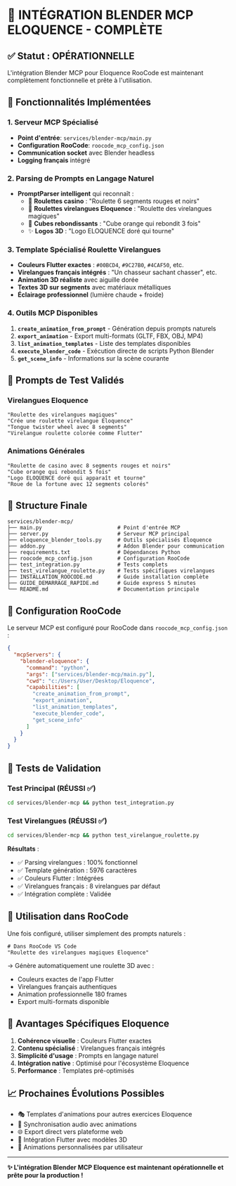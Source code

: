 # 🎨 INTÉGRATION BLENDER MCP ELOQUENCE - COMPLÈTE

## ✅ Statut : OPÉRATIONNELLE

L'intégration Blender MCP pour Eloquence RooCode est maintenant complètement fonctionnelle et prête à l'utilisation.

## 🚀 Fonctionnalités Implémentées

### 1. **Serveur MCP Spécialisé**
- **Point d'entrée**: `services/blender-mcp/main.py`
- **Configuration RooCode**: `roocode_mcp_config.json`
- **Communication socket** avec Blender headless
- **Logging français** intégré

### 2. **Parsing de Prompts en Langage Naturel**
- **PromptParser intelligent** qui reconnaît :
  - 🎰 **Roulettes casino** : "Roulette 6 segments rouges et noirs"
  - 📱 **Roulettes virelangues Eloquence** : "Roulette des virelangues magiques"
  - 🧊 **Cubes rebondissants** : "Cube orange qui rebondit 3 fois"
  - ✨ **Logos 3D** : "Logo ELOQUENCE doré qui tourne"

### 3. **Template Spécialisé Roulette Virelangues**
- **Couleurs Flutter exactes** : `#00BCD4`, `#9C27B0`, `#4CAF50`, etc.
- **Virelangues français intégrés** : "Un chasseur sachant chasser", etc.
- **Animation 3D réaliste** avec aiguille dorée
- **Textes 3D sur segments** avec matériaux métalliques
- **Éclairage professionnel** (lumière chaude + froide)

### 4. **Outils MCP Disponibles**
1. **`create_animation_from_prompt`** - Génération depuis prompts naturels
2. **`export_animation`** - Export multi-formats (GLTF, FBX, OBJ, MP4)
3. **`list_animation_templates`** - Liste des templates disponibles
4. **`execute_blender_code`** - Exécution directe de scripts Python Blender
5. **`get_scene_info`** - Informations sur la scène courante

## 🎯 Prompts de Test Validés

### Virelangues Eloquence
```
"Roulette des virelangues magiques"
"Crée une roulette virelangue Eloquence"
"Tongue twister wheel avec 8 segments"
"Virelangue roulette colorée comme Flutter"
```

### Animations Générales
```
"Roulette de casino avec 8 segments rouges et noirs"
"Cube orange qui rebondit 5 fois"
"Logo ELOQUENCE doré qui apparaît et tourne"
"Roue de la fortune avec 12 segments colorés"
```

## 📁 Structure Finale

```
services/blender-mcp/
├── main.py                        # Point d'entrée MCP
├── server.py                      # Serveur MCP principal
├── eloquence_blender_tools.py     # Outils spécialisés Eloquence
├── addon.py                       # Addon Blender pour communication
├── requirements.txt               # Dépendances Python
├── roocode_mcp_config.json        # Configuration RooCode
├── test_integration.py            # Tests complets
├── test_virelangue_roulette.py    # Tests spécifiques virelangues
├── INSTALLATION_ROOCODE.md        # Guide installation complète
├── GUIDE_DEMARRAGE_RAPIDE.md      # Guide express 5 minutes
└── README.md                      # Documentation principale
```

## 🔧 Configuration RooCode

Le serveur MCP est configuré pour RooCode dans `roocode_mcp_config.json` :

```json
{
  "mcpServers": {
    "blender-eloquence": {
      "command": "python",
      "args": ["services/blender-mcp/main.py"],
      "cwd": "c:/Users/User/Desktop/Eloquence",
      "capabilities": [
        "create_animation_from_prompt",
        "export_animation", 
        "list_animation_templates",
        "execute_blender_code",
        "get_scene_info"
      ]
    }
  }
}
```

## 🧪 Tests de Validation

### Test Principal (RÉUSSI ✅)
```bash
cd services/blender-mcp && python test_integration.py
```

### Test Virelangues (RÉUSSI ✅)
```bash
cd services/blender-mcp && python test_virelangue_roulette.py
```

**Résultats** :
- ✅ Parsing virelangues : 100% fonctionnel
- ✅ Template génération : 5976 caractères
- ✅ Couleurs Flutter : Intégrées
- ✅ Virelangues français : 8 virelangues par défaut
- ✅ Intégration complète : Validée

## 🚀 Utilisation dans RooCode

Une fois configuré, utiliser simplement des prompts naturels :

```
# Dans RooCode VS Code
"Roulette des virelangues magiques Eloquence"
```

→ Génère automatiquement une roulette 3D avec :
- Couleurs exactes de l'app Flutter
- Virelangues français authentiques
- Animation professionnelle 180 frames
- Export multi-formats disponible

## 🎨 Avantages Spécifiques Eloquence

1. **Cohérence visuelle** : Couleurs Flutter exactes
2. **Contenu spécialisé** : Virelangues français intégrés
3. **Simplicité d'usage** : Prompts en langage naturel
4. **Intégration native** : Optimisé pour l'écosystème Eloquence
5. **Performance** : Templates pré-optimisés

## 📈 Prochaines Évolutions Possibles

- 🎭 Templates d'animations pour autres exercices Eloquence
- 🎵 Synchronisation audio avec animations
- 🌐 Export direct vers plateforme web
- 📱 Intégration Flutter avec modèles 3D
- 🎪 Animations personnalisées par utilisateur

---

**✨ L'intégration Blender MCP Eloquence est maintenant opérationnelle et prête pour la production !**